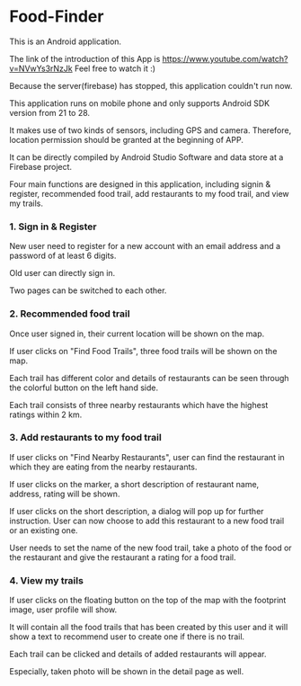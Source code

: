 # Food-Finder
This is an Android application.  

The link of the introduction of this App is https://www.youtube.com/watch?v=NVwYs3rNzJk 
Feel free to watch it :)  

Because the server(firebase) has stopped, this application couldn't run now.


This application runs on mobile phone and only supports Android SDK version from 21 to 28. 

It makes use of two kinds of sensors, including GPS and camera. Therefore, location permission should be granted at the beginning of APP.

It can be directly compiled by Android Studio Software and data store at a Firebase project.

Four main functions are designed in this application, including signin & register, recommended food trail, add restaurants to my food trail, and view my trails.

### 1. Sign in & Register 
New user need to register for a new account with an email address and a password of at least 6 digits. 

Old user can directly sign in. 

Two pages can be switched to each other.

### 2. Recommended food trail 
Once user signed in, their current location will be shown on the map. 

If user clicks on "Find Food Trails", three food trails will be shown on the map. 

Each trail has different color and details of restaurants can be seen through the colorful button on the left hand side. 

Each trail consists of three nearby restaurants which have the highest ratings within 2 km. 

### 3. Add restaurants to my food trail 
If user clicks on "Find Nearby Restaurants", user can find the restaurant in which they are eating from the nearby restaurants.

If user clicks on the marker, a short description of restaurant name, address, rating will be shown.

If user clicks on the short description, a dialog will pop up for further instruction. User can now choose to add this restaurant to a new food trail or an existing one.

User needs to set the name of the new food trail, take a photo of the food or the restaurant and give the restaurant a rating for a food trail.

### 4. View my trails 
If user clicks on the floating button on the top of the map with the footprint image, user profile will show.

It will contain all the food trails that has been created by this user and it will show a text to recommend user to create one if there is no trail.

Each trail can be clicked and details of added restaurants will appear. 

Especially, taken photo will be shown in the detail page as well.
